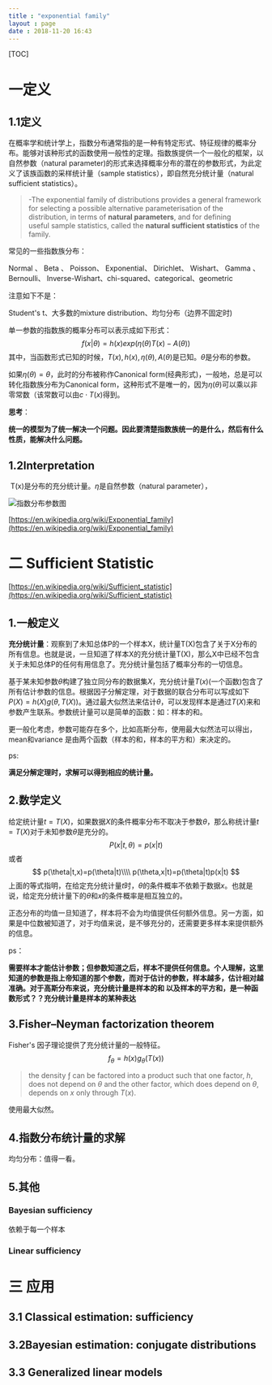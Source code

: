 ```yaml
---
title : "exponential family"
layout : page
date : 2018-11-20 16:43
---
```


[TOC]

# 一定义

## 1.1定义

在概率学和统计学上，指数分布通常指的是一种有特定形式、特征规律的概率分布。能够对该种形式的函数使用一般性的定理。指数族提供一个一般化的框架，以自然参数（natural parameter)的形式来选择概率分布的潜在的参数形式，为此定义了该族函数的采样统计量（sample statistics），即自然充分统计量（natural sufficient statistics）。

> -The exponential family of distributions provides a general framework for selecting a possible alternative parameterisation of the distribution, in terms of **natural parameters**, and for defining useful sample statistics, called the **natural sufficient statistics** of the family.

常见的一些指数族分布：

Normal  、 Beta 、  Poisson、 Exponential、  Dirichlet、 Wishart、 Gamma 、Bernoulli、   Inverse-Wishart、chi-squared、categorical、geometric

注意如下不是：

Student's t、大多数的mixture distribution、均匀分布（边界不固定时)

单一参数的指数族的概率分布可以表示成如下形式：
$$
f(x|\theta)=h(x)exp(\eta(\theta)T(x)-A(\theta))
$$
其中，当函数形式已知的时候，$T(x),h(x),\eta(\theta),A(\theta)$是已知。$\theta$是分布的参数。

如果$\eta(\theta)=\theta$，此时的分布被称作Canonical form(经典形式)，一般地，总是可以转化指数族分布为Canonical form，这种形式不是唯一的，因为$\eta(\theta)$可以乘以非零常数（该常数可以由$c\cdot T(x)$得到。

**思考**：

**统一的模型为了统一解决一个问题。因此要清楚指数族统一的是什么，然后有什么性质，能解决什么问题。**

## 1.2Interpretation

​    T(x)是分布的充分统计量。$\eta$是自然参数（natural parameter），

<img src="/wiki/static/images/exponentialFamily.png" alt="指数分布参数图" />

[https://en.wikipedia.org/wiki/Exponential_family](https://en.wikipedia.org/wiki/Exponential_family)

# 二 Sufficient Statistic

[https://en.wikipedia.org/wiki/Sufficient_statistic](https://en.wikipedia.org/wiki/Sufficient_statistic)

## 1.一般定义

**充分统计量**：观察到了未知总体P的一个样本X，统计量T(X)包含了关于X分布的所有信息。也就是说，一旦知道了样本X的充分统计量T(X)，那么X中已经不包含关于未知总体P的任何有用信息了。充分统计量包括了概率分布的一切信息。

基于某未知参数$\theta$构建了独立同分布的数据集$X$，充分统计量$T(x)$(一个函数)包含了所有估计参数的信息。根据因子分解定理，对于数据的联合分布可以写成如下$P(X)=h(X)g(\theta,T(X))$。通过最大似然法来估计$\theta$，可以发现样本是通过$T(X)$来和参数产生联系。参数统计量可以是简单的函数：如：样本的和。

更一般化考虑，参数可能存在多个，比如高斯分布，使用最大似然法可以得出，mean和variance 是由两个函数（样本的和，样本的平方和）来决定的。

ps:

**满足分解定理时，求解可以得到相应的统计量。**

## 2.数学定义

给定统计量$t=T(X)$，如果数据$X$的条件概率分布不取决于参数$\theta$，那么称统计量$t=T(X)$对于未知参数$\theta$是充分的。
$$
P(x|t,\theta)=p(x|t)
$$
或者
$$
p(\theta|t,x)=p(\theta|t)\\\\
p(\theta,x|t)=p(\theta|t)p(x|t)
$$
上面的等式指明，在给定充分统计量$t$时，$\theta$的条件概率不依赖于数据$x$。也就是说，给定充分统计量下的$\theta$和$x$的条件概率是相互独立的。

正态分布的均值一旦知道了，样本将不会为均值提供任何额外信息。另一方面，如果是中位数被知道了，对于均值来说，是不够充分的，还需要更多样本来提供额外的信息。

ps：

**需要样本才能估计参数；但参数知道之后，样本不提供任何信息。个人理解，这里知道的参数是指上帝知道的那个参数，而对于估计的参数，样本越多，估计相对越准确。对于高斯分布来说，充分统计量是样本的和 以及样本的平方和，是一种函数形式？？充分统计量是样本的某种表达**

## 3.Fisher–Neyman factorization theorem

Fisher's 因子理论提供了充分统计量的一般特征。
$$
f_{\theta}=h(x)g_{\theta}(T(x))
$$

> the density ƒ can be factored into a product such that one factor, *h*, does not depend on *θ* and the other factor, which does depend on *θ*, depends on *x* only through *T*(*x*).

使用最大似然。

## 4.指数分布统计量的求解



均匀分布：值得一看。



## 5.其他

### Bayesian sufficiency

依赖于每一个样本

### Linear sufficiency



# 三 应用

## 3.1 Classical estimation: sufficiency



## 3.2Bayesian estimation: conjugate distributions





## 3.3 Generalized linear models

 

